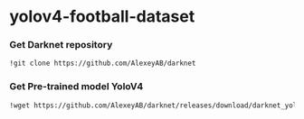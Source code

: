 # yolov4-football-dataset

### Get Darknet repository
```bash
!git clone https://github.com/AlexeyAB/darknet
```

### Get Pre-trained model YoloV4
```bash
!wget https://github.com/AlexeyAB/darknet/releases/download/darknet_yolo_v3_optimal/yolov4.conv.137
```
